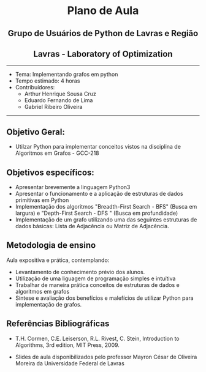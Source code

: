 <div align="center">
    <h1> Plano de Aula </h1> 
    <h2> Grupo de Usuários de Python de Lavras e Região </h2>
    <h2> Lavras - Laboratory of Optimization </h2>
    <hr>
</div>

- Tema: Implementando grafos em python
- Tempo estimado: 4 horas
- Contribuídores:
    - Arthur Henrique Sousa Cruz
    - Eduardo Fernando de Lima
    - Gabriel Ribeiro Oliveira
<hr>

## Objetivo Geral:
- Utilzar Python para implementar conceitos vistos na disciplina de Algoritmos em Grafos - GCC-218

## Objetivos específicos:
- Apresentar brevemente a linguagem Python3
- Apresentar o funcionamento e a aplicação de estruturas de dados primitivas em Python
- Implementação dos algoritmos "Breadth-First Search - BFS" (Busca em largura) e "Depth-First Search - DFS " (Busca em profundidade)
- Implementação de um grafo utilizando uma das seguintes estruturas de dados básicas: Lista de Adjacência ou Matriz de Adjacência.

## Metodologia de ensino

Aula expositiva e prática, contemplando:
- Levantamento de conhecimento prévio dos alunos.
- Utilização de uma liguagem de programação simples e intuítiva
- Trabalhar de maneira prática conceitos de estruturas de dados e algoritmos em grafos
- Síntese e avaliação dos benefícios e malefícios de utilizar Python para implementação de grafos.


## Referências Bibliográficas
- T.H. Cormen, C.E. Leiserson, R.L. Rivest, C. Stein,  Introduction to Algorithms, 3rd edition,  MIT Press, 2009.

- Slides de aula disponibilizados pelo professor Mayron César de Oliveira Moreira da Universidade Federal de Lavras


